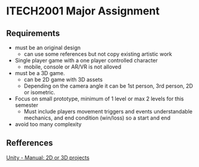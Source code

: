 # ITECH2001 Major Assignment

## Requirements

- must be an original design
  - can use some references but not copy existing artistic work
- Single player game with a one player controlled character
  - mobile, console or AR/VR is not alloved
- must be a 3D game.
  - can be 2D game with 3D assets
  - Depending on the camera angle it can be 1st person, 3rd person, 2D or 
isometric.
- Focus on small prototype, minimum of 1 level or max 2 levels for this 
semester
  - Must include players movement triggers and events understandable 
mechanics, and end condition (win/loss) so a start and end
- avoid too many complexity

## Refferences

[Unity - Manual: 2D or 3D 
projects](https://docs.unity3d.com/Manual/2Dor3D.html)
